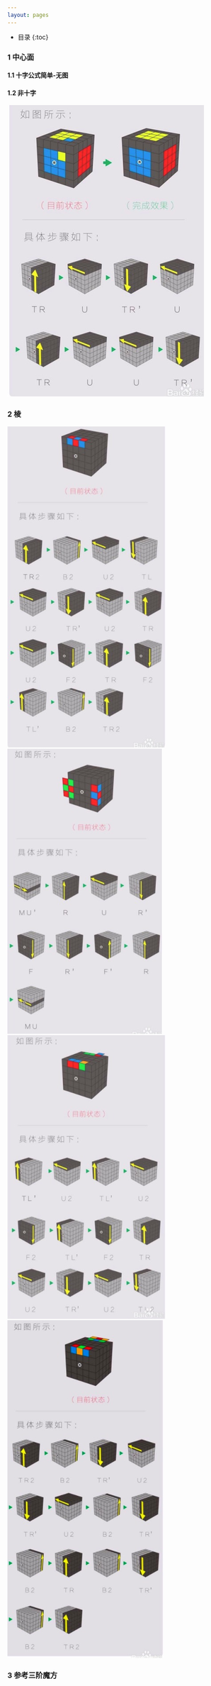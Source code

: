 ```yaml
---
layout: pages
---
```


*  目录
{:toc}



### 1  中心面

#### 1.1  十字公式简单-无图

#### 1.2  非十字

![image](/images/1596451726136.jpg)

### 2  棱

![image](/images/1596451768306.jpg)
![image](/images/1596451810068.jpg)
![image](/images/1596451787043.jpg)
![image](/images/1596451832247.jpg)



### 3  参考三阶魔方